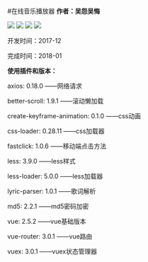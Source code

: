 #在线音乐播放器
**作者：吴怨吴悔**


![](https://raw.githubusercontent.com/wuyuanwuhui99/vue_music/main/music.jpg)
![](https://raw.githubusercontent.com/wuyuanwuhui99/vue_music/main/music_01.jpg)
![](https://raw.githubusercontent.com/wuyuanwuhui99/vue_music/main/music_02.jpg)
![](https://raw.githubusercontent.com/wuyuanwuhui99/vue_music/main/music_03.jpg)


开发时间：2017-12

完成时间：2018-01


**使用插件和版本：**

axios: 0.18.0 ——网络请求

better-scroll: 1.9.1 ——滚动懒加载

create-keyframe-animation: 0.1.0 ——css动画

css-loader: 0.28.11 ——css加载器

fastclick: 1.0.6  ——移动端点击方法

less: 3.9.0 ——less样式

less-loader: 5.0.0 ——less加载器

lyric-parser: 1.0.1  ——歌词解析

md5: 2.2.1  ——md5密码加密

vue: 2.5.2 ——vue基础版本

vue-router: 3.0.1 ——vue路由

vuex: 3.0.1 ——vuex状态管理器

